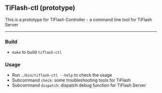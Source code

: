 ## TiFlash-ctl (prototype)

This is a prototype for TiFlash Controller - a command line tool for TiFlash Server

* * *

### Build

* `make` to build `tiflash-ctl`

### Usage

* Run `./bin/tiflash-ctl --help` to check the usage
* Subcommand `check`: some troubleshooting tools for TiFlash
* Subcommand `dispatch`: dispatch debug function for TiFlash Server
